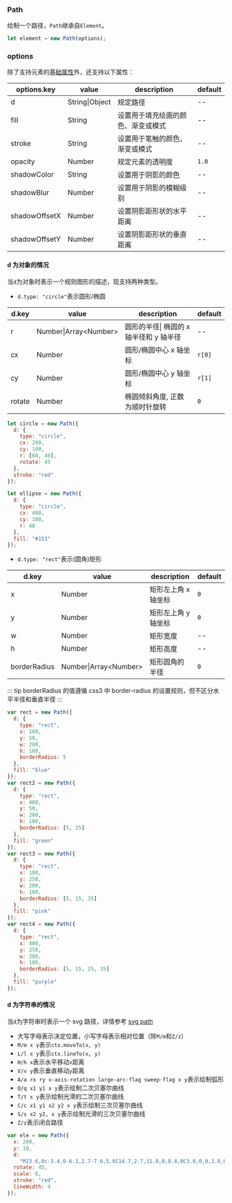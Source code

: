 ### Path

绘制一个路径，`Path`继承自`Element`。

```js
let element = new Path(options);
```

### options

除了支持元素的[基础属性](/docs/element.html#options)外，还支持以下属性：

| options.key   | value          | description                        | default |
| ------------- | -------------- | ---------------------------------- | ------- |
| d             | String\|Object | 规定路径                           | --      |
| fill          | String         | 设置用于填充绘画的颜色、渐变或模式 | --      |
| stroke        | String         | 设置用于笔触的颜色、渐变或模式     | --      |
| opacity       | Number         | 规定元素的透明度                   | `1.0`   |
| shadowColor   | String         | 设置用于阴影的颜色                 | --      |
| shadowBlur    | Number         | 设置用于阴影的模糊级别             | --      |
| shadowOffsetX | Number         | 设置阴影距形状的水平距离           | --      |
| shadowOffsetY | Number         | 设置阴影距形状的垂直距离           | --      |

#### d 为对象的情况

当`d`为对象时表示一个规则图形的描述，现支持两种类型。

- `d.type: "circle"`表示圆形/椭圆

| d.key  | value                   | description                             | default |
| ------ | ----------------------- | --------------------------------------- | ------- |
| r      | Number\|Array\<Number\> | 圆形的半径\| 椭圆的 x 轴半径和 y 轴半径 | --      |
| cx     | Number                  | 圆形/椭圆中心 x 轴坐标                  | `r[0]`  |
| cy     | Number                  | 圆形/椭圆中心 y 轴坐标                  | `r[1]`  |
| rotate | Number                  | 椭圆倾斜角度, 正数为顺时针旋转          | `0`     |

```js
let circle = new Path({
  d: {
    type: "circle",
    cx: 200,
    cy: 100,
    r: [60, 40],
    rotate: 45
  },
  stroke: "red"
});

let ellipse = new Path({
  d: {
    type: "circle",
    cx: 400,
    cy: 100,
    r: 40
  },
  fill: "#153"
});
```

<ClientOnly><c-circle></c-circle></ClientOnly>

- `d.type: "rect"`表示(圆角)矩形

| d.key        | value                   | description         | default |
| ------------ | ----------------------- | ------------------- | ------- |
| x            | Number                  | 矩形左上角 x 轴坐标 | `0`     |
| y            | Number                  | 矩形左上角 y 轴坐标 | `0`     |
| w            | Number                  | 矩形宽度            | --      |
| h            | Number                  | 矩形高度            | --      |
| borderRadius | Number\|Array\<Number\> | 矩形圆角的半径      | `0`     |

::: tip
borderRadius 的值遵循 css3 中 border-radius 的设置规则，但不区分水平半径和垂直半径
:::

```js
var rect = new Path({
  d: {
    type: "rect",
    x: 100,
    y: 50,
    w: 200,
    h: 100,
    borderRadius: 5
  },
  fill: "blue"
});
var rect2 = new Path({
  d: {
    type: "rect",
    x: 400,
    y: 50,
    w: 200,
    h: 100,
    borderRadius: [5, 25]
  },
  fill: "green"
});
var rect3 = new Path({
  d: {
    type: "rect",
    x: 100,
    y: 250,
    w: 200,
    h: 100,
    borderRadius: [5, 15, 35]
  },
  fill: "pink"
});
var rect4 = new Path({
  d: {
    type: "rect",
    x: 400,
    y: 250,
    w: 200,
    h: 100,
    borderRadius: [5, 15, 25, 35]
  },
  fill: "purple"
});
```

<ClientOnly><c-rect></c-rect></ClientOnly>

#### d 为字符串的情况

当`d`为字符串时表示一个 svg 路径，详情参考 [svg path](https://developer.mozilla.org/zh-CN/docs/Web/SVG/Tutorial/Paths)

- 大写字母表示决定位置，小写字母表示相对位置（除`M/m`和`Z/z`）
- `M/m x y`表示`ctx.moveTo(x, y)`
- `L/l x y`表示`ctx.lineTo(x, y)`
- `H/h x`表示水平移动`x`距离
- `V/v y`表示垂直移动`y`距离
- `A/a rx ry x-axis-rotation large-arc-flag sweep-flag x y`表示绘制弧形
- `Q/q x1 y1 x y`表示绘制二次贝塞尔曲线
- `T/t x y`表示绘制光滑的二次贝塞尔曲线
- `C/c x1 y1 x2 y2 x y`表示绘制三次贝塞尔曲线
- `S/s x2 y2, x y`表示绘制光滑的三次贝塞尔曲线
- `Z/z`表示闭合路径

```js
var ele = new Path({
  x: 200,
  y: 10,
  d:
    "M23.6,0c-3.4,0-6.3,2.7-7.6,5.6C14.7,2.7,11.8,0,8.4,0C3.8,0,0,3.8,0,8.4c0,9.4,9.5,11.9,16,21.2 c6.1-9.3,16-12.1,16-21.2C32,3.8,28.2,0,23.6,0z",
  rotate: 45,
  scale: 6,
  stroke: "red",
  lineWidth: 4
});
```

<ClientOnly><c-path></c-path></ClientOnly>
